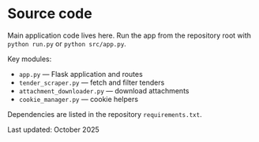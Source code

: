 # Source code

Main application code lives here. Run the app from the repository root with `python run.py` or `python src/app.py`.

Key modules:

- `app.py` — Flask application and routes
- `tender_scraper.py` — fetch and filter tenders
- `attachment_downloader.py` — download attachments
- `cookie_manager.py` — cookie helpers

Dependencies are listed in the repository `requirements.txt`.

Last updated: October 2025

